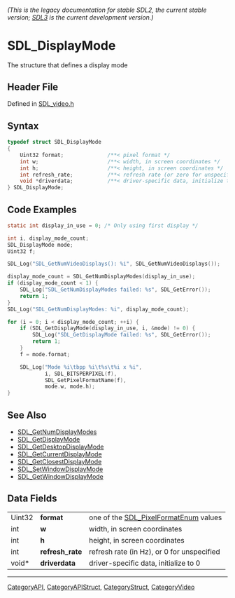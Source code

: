 ###### (This is the legacy documentation for stable SDL2, the current stable version; [SDL3](https://wiki.libsdl.org/SDL3/) is the current development version.)
# SDL_DisplayMode

The structure that defines a display mode

## Header File

Defined in [SDL_video.h](https://github.com/libsdl-org/SDL/blob/SDL2/include/SDL_video.h)

## Syntax

```c
typedef struct SDL_DisplayMode
{
    Uint32 format;              /**< pixel format */
    int w;                      /**< width, in screen coordinates */
    int h;                      /**< height, in screen coordinates */
    int refresh_rate;           /**< refresh rate (or zero for unspecified) */
    void *driverdata;           /**< driver-specific data, initialize to 0 */
} SDL_DisplayMode;
```

## Code Examples

```c
static int display_in_use = 0; /* Only using first display */

int i, display_mode_count;
SDL_DisplayMode mode;
Uint32 f;

SDL_Log("SDL_GetNumVideoDisplays(): %i", SDL_GetNumVideoDisplays());

display_mode_count = SDL_GetNumDisplayModes(display_in_use);
if (display_mode_count < 1) {
    SDL_Log("SDL_GetNumDisplayModes failed: %s", SDL_GetError());
    return 1;
}
SDL_Log("SDL_GetNumDisplayModes: %i", display_mode_count);

for (i = 0; i < display_mode_count; ++i) {
    if (SDL_GetDisplayMode(display_in_use, i, &mode) != 0) {
        SDL_Log("SDL_GetDisplayMode failed: %s", SDL_GetError());
        return 1;
    }
    f = mode.format;

    SDL_Log("Mode %i\tbpp %i\t%s\t%i x %i",
            i, SDL_BITSPERPIXEL(f),
            SDL_GetPixelFormatName(f),
            mode.w, mode.h);
}
```

## See Also

* [SDL_GetNumDisplayModes](SDL_GetNumDisplayModes)
* [SDL_GetDisplayMode](SDL_GetDisplayMode)
* [SDL_GetDesktopDisplayMode](SDL_GetDesktopDisplayMode)
* [SDL_GetCurrentDisplayMode](SDL_GetCurrentDisplayMode)
* [SDL_GetClosestDisplayMode](SDL_GetClosestDisplayMode)
* [SDL_SetWindowDisplayMode](SDL_SetWindowDisplayMode)
* [SDL_GetWindowDisplayMode](SDL_GetWindowDisplayMode)


## Data Fields

|        |                  |                                                              |
| ------ | ---------------- | ------------------------------------------------------------ |
| Uint32 | **format**       | one of the [SDL_PixelFormatEnum](SDL_PixelFormatEnum) values |
| int    | **w**            | width, in screen coordinates                                 |
| int    | **h**            | height, in screen coordinates                                |
| int    | **refresh_rate** | refresh rate (in Hz), or 0 for unspecified                   |
| void*  | **driverdata**   | driver-specific data, initialize to 0                        |

----
[CategoryAPI](CategoryAPI), [CategoryAPIStruct](CategoryAPIStruct), [CategoryStruct](CategoryStruct), [CategoryVideo](CategoryVideo)


